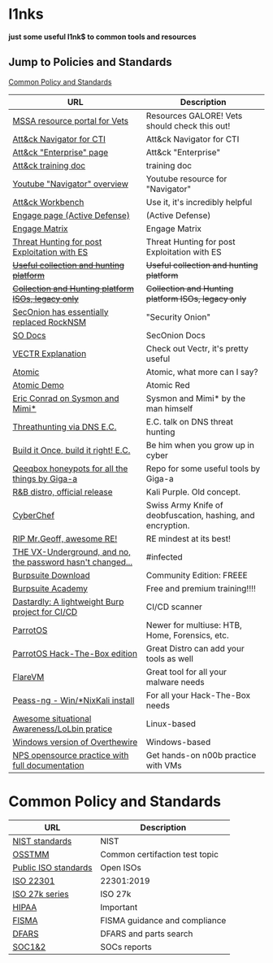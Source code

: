 # l1nks
**just some useful l1nk$ to common tools and resources**
## Jump to Policies and Standards
[Common Policy and Standards](https://github.com/Cyb3rW1LL/l1nks/blob/main/README.md#common-policy-and-standards)

| URL                                                                                             | Description                                  |
|-------------------------------------------------------------------------------------------------|----------------------------------------------|
| [MSSA resource portal for Vets](https://guest.portaportal.com/Jen-Portal)                      | Resources GALORE! Vets should check this out! |
| [Att&ck Navigator for CTI](https://mitre-attack.github.io/attack-navigator/)                    | Att&ck Navigator for CTI                     |
| [Att&ck "Enterprise" page](https://mitre-attack.github.io/attack-navigator/v2/enterprise/)      | Att&ck "Enterprise"                          |
| [Att&ck training doc](https://attack.mitre.org/docs/training-cti/Comparing%20Layers%20in%20Navigator.pdf) | training doc                       |
| [Youtube "Navigator" overview](https://www.youtube.com/watch?v=CfOl_yZDRnE)                    | Youtube resource for "Navigator"              |
| [Att&ck Workbench](https://github.com/center-for-threat-informed-defense/attack-workbench-frontend/) | Use it, it's incredibly helpful         |
| [Engage page (Active Defense)](https://engage.mitre.org/)                                      | (Active Defense)                              |
| [Engage Matrix](https://engage.mitre.org/matrix/)                                              | Engage Matrix                                 |
| [Threat Hunting for post Exploitation with ES](https://www.youtube.com/watch?v=PdCQChYrxXg)    | Threat Hunting for post Exploitation with ES  |
| ~~[Useful collection and hunting platform](https://rocknsm.io/)~~                              | ~~Useful collection and hunting platform~~    |
| ~~[Collection and Hunting platform ISOs, legacy only](https://download.rocknsm.io/isos/testing/)~~ | ~~Collection and Hunting platform ISOs, legacy only~~ |
| [SecOnion has essentially replaced RockNSM](https://securityonionsolutions.com/software/)      | "Security Onion"                              |
| [SO Docs](https://docs.securityonion.net/en/2.3/)                                              | SecOnion Docs                                 |
| [VECTR Explanation](https://www.youtube.com/watch?v=SA-HeOnOi2A)                               | Check out Vectr, it's pretty useful           |
| [Atomic](https://github.com/redcanaryco/atomic-red-team/)                                      | Atomic, what more can I say?                  |
| [Atomic Demo](https://www.youtube.com/watch?v=d_E-hfKQ5Hw)                                     | Atomic Red                                    |
| [Eric Conrad on Sysmon and Mimi*](https://www.youtube.com/watch?v=7dEfKn70HCI)                 | Sysmon and Mimi* by the man himself           |
| [Threathunting via DNS E.C.](https://www.youtube.com/watch?v=RdcCjDS0s6s)                      | E.C. talk on DNS threat hunting               |
| [Build it Once, build it right! E.C.](https://www.youtube.com/watch?v=LVSwYyDN2Sk)             | Be him when you grow up in cyber              |
| [Qeeqbox honeypots for all the things by Giga-a](https://github.com/qeeqbox/)                  | Repo for some useful tools by Giga-a          |
| [R&B distro, official release](https://www.kali.org/blog/kali-linux-2023-1-release/) | Kali Purple. Old concept.                               |
| [CyberChef](https://gchq.github.io/CyberChef/) | Swiss Army Knife of deobfuscation, hashing, and encryption.                                   |
| [RIP Mr.Geoff, awesome RE!](https://www.geoffchappell.com/about/analysis.htm)                  | RE mindest at its best!                       |
| [THE VX-Underground, and no, the password hasn't changed...](https://vx-underground.org)       | #infected                                     |
| [Burpsuite Download](https://portswigger.net/burp/communitydownload)                           | Community Edition: FREEE                      |
| [Burpsuite Academy](https://portswigger.net/web-security)                                      | Free and premium training!!!!                 |
| [Dastardly: A lightweight Burp project for CI/CD](https://portswigger.net/burp/dastardly)      | CI/CD scanner                                 |
| [ParrotOS](https://www.parrotsec.org/docs/introduction/what-is-parrot)                         | Newer for multiuse: HTB, Home, Forensics, etc.|
| [ParrotOS Hack-The-Box edition](https://parrotsec.org/download/?version=hackthebox)            | Great Distro can add your tools as well       |
| [FlareVM](https://github.com/mandiant/flare-vm)                                                | Great tool for all your malware needs         |
| [Peass-ng - Win/*Nix](https://github.com/peass-ng/PEASS-ng)[Kali install](https://www.kali.org/tools/peass-ng/)| For all your Hack-The-Box needs|
| [Awesome situational Awareness/LoLbin pratice](https://overthewire.org/wargames/)              | Linux-based                                   |
| [Windows version of Overthewire](https://underthewire.tech/wargames)                           | Windows-based                                 | 
| [NPS opensource practice with full documentation](https://nps.edu/web/c3o/labtainers)          | Get hands-on n00b practice with VMs           |

# Common Policy and Standards

| URL | Description |
| --- | --- |
| [NIST standards](https://www.nist.gov/cybersecurity) | NIST |
| [OSSTMM](https://www.isecom.org/OSSTMM.3.pdf) | Common certifaction test topic|
| [Public ISO standards](https://standards.iso.org/ittf/PubliclyAvailableStandards/index.html) | Open ISOs|
| [ISO 22301](https://www.nqa.com/medialibraries/NQA/NQA-Media-Library/PDFs/NQA-ISO-22301-Implementation-Guide.pdf) | 22301:2019 |
| [ISO 27k series](https://www.iso27001security.com/html/27001.html) | ISO 27k |
| [HIPAA](https://www.hhs.gov/hipaa/for-professionals/privacy/index.html#:~:text=The%20HIPAA%20Privacy%20Rule%20establishes,care%20providers%20that%20conduct%20certain) | Important |
| [FISMA](https://security.cms.gov/learn/federal-information-security-modernization-act-fisma) | FISMA guidance and compliance |
| [DFARS](https://www.acquisition.gov/dfars) | DFARS and parts search |
| [SOC1&2](https://www.ibm.com/docs/en/order-management?topic=compliance-soc-1-soc-2) | SOCs reports |





